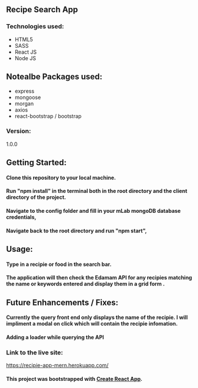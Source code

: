 ## Recipe Search App

### Technologies used:
- HTML5
- SASS
- React JS
- Node JS

## Notealbe Packages used:
- express
- mongoose
- morgan
- axios
- react-bootstrap / bootstrap


### Version:
1.0.0


## Getting Started:

#### Clone this repository to your local machine.

#### Run "npm install" in the terminal both in the root directory and the client directory of the project.

#### Navigate to the config folder and fill in your mLab mongoDB database credentials,

#### Navigate back to the root directory and run "npm start",


## Usage:

#### Type in a recipie or food in the search bar.

#### The application will then check the Edamam API for any recipies matching the name or keywords entered and display them in a grid form .


## Future Enhancements / Fixes:

#### Currently the query front end only displays the name of the recipie. I will impliment a modal on click which will contain the recipie infomation.

#### Adding a loader while querying the API


### Link to the live site:

https://recipie-app-mern.herokuapp.com/

#### This project was bootstrapped with [Create React App](https://github.com/facebook/create-react-app).
